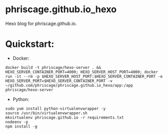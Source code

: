 phriscage.github.io_hexo
=====================

Hexo blog for phriscage.github.io.

Quickstart:
=====================
* Docker:
```
docker build -t phriscage/hexo-server . && HEXO_SERVER_CONTAINER_PORT=4000; HEXO_SERVER_HOST_PORT=4000; docker run -it --rm -p $HEXO_SERVER_HOST_PORT:$HEXO_SERVER_CONTAINER_PORT -e HEXO_SERVER_PORT=$HEXO_SERVER_CONTAINER_PORT -v ~/github.com/phriscage/phriscage.github.io_hexo/app:/app phriscage/hexo-server
```

* Python:
```
sudo yum install python-virtualenvwrapper -y
source /usr/bin/virtualenvwrapper.sh
mkvirtualenv phriscage.github.io -r requirements.txt
nodeenv -p
npm install -g
```
